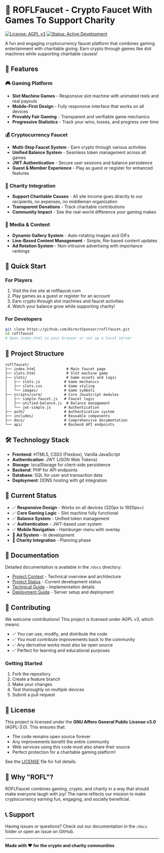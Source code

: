 # 🎰 ROFLFaucet - Crypto Faucet With Games To Support Charity

[![License: AGPL v3](https://img.shields.io/badge/License-AGPL_v3-blue.svg)](https://www.gnu.org/licenses/agpl-3.0)
[![Status: Active Development](https://img.shields.io/badge/Status-Active_Development-green.svg)](#)

A fun and engaging cryptocurrency faucet platform that combines gaming entertainment with charitable giving. Earn crypto through games like slot machines while supporting charitable causes!

## 🌟 Features

### 🎮 Gaming Platform
- **Slot Machine Games** - Responsive slot machine with animated reels and real payouts
- **Mobile-First Design** - Fully responsive interface that works on all devices
- **Provably Fair Gaming** - Transparent and verifiable game mechanics
- **Progressive Statistics** - Track your wins, losses, and progress over time

### 💰 Cryptocurrency Faucet
- **Multi-Step Faucet System** - Earn crypto through various activities
- **Unified Balance System** - Seamless token management across all games
- **JWT Authentication** - Secure user sessions and balance persistence
- **Guest & Member Experience** - Play as guest or register for enhanced features

### 🎯 Charity Integration
- **Support Charitable Causes** - All site income goes directly to our recipients, no expenses, no middleman organization
- **Transparent Donations** - Track charitable contributions
- **Community Impact** - See the real-world difference your gaming makes

### 🎨 Media & Content
- **Dynamic Gallery System** - Auto-rotating images and GIFs
- **Line-Based Content Management** - Simple, file-based content updates
- **Ad Rotation System** - Non-intrusive advertising with importance rankings

## 🚀 Quick Start

### For Players
1. Visit the live site at roflfaucet.com
2. Play games as a guest or register for an account
3. Earn crypto through slot machines and faucet activities
4. Watch your balance grow while supporting charity!

### For Developers
```bash
git clone https://github.com/DirectSponsor/roflfaucet.git
cd roflfaucet
# Open index.html in your browser or set up a local server
```

## 📁 Project Structure

```
roflfaucet/
├── index.html              # Main faucet page
├── slots.html              # Slot machine game
├── slots/                  # Game assets and logic
│   ├── slots.js           # Game mechanics
│   ├── slots.css          # Game styling
│   └── images/            # Game symbols
├── scripts/core/          # Core JavaScript modules
│   ├── simple-faucet.js   # Faucet logic
│   ├── unified-balance.js  # Balance management
│   └── jwt-simple.js      # Authentication
├── auth/                  # Authentication system
├── includes/              # Reusable components
├── docs/                  # Comprehensive documentation
└── api/                   # Backend API endpoints
```

## 🛠️ Technology Stack

- **Frontend**: HTML5, CSS3 (Flexbox), Vanilla JavaScript
- **Authentication**: JWT (JSON Web Tokens)
- **Storage**: localStorage for client-side persistence
- **Backend**: PHP for API endpoints
- **Database**: SQL for user and transaction data
- **Deployment**: DDNS hosting with git integration

## 🎯 Current Status

- ✅ **Responsive Design** - Works on all devices (320px to 1920px+)
- ✅ **Core Gaming Logic** - Slot machine fully functional
- ✅ **Balance System** - Unified token management
- ✅ **Authentication** - JWT-based user system
- ✅ **Mobile Navigation** - Hamburger menu with overlay
- 🔄 **Ad System** - In development
- 🔄 **Charity Integration** - Planning phase

## 📖 Documentation

Detailed documentation is available in the `/docs` directory:

- [Project Context](docs/PROJECT_CONTEXT.md) - Technical overview and architecture
- [Project Status](docs/PROJECT_STATUS.md) - Current development status
- [Technical Guide](TECHNICAL_GUIDE.md) - Implementation details
- [Deployment Guide](docs/DEPLOYMENT_BEST_PRACTICES.md) - Server setup and deployment

## 🤝 Contributing

We welcome contributions! This project is licensed under AGPL v3, which means:

- ✅ You can use, modify, and distribute the code
- ✅ You must contribute improvements back to the community
- ✅ Any derivative works must also be open source
- ✅ Perfect for learning and educational purposes

### Getting Started
1. Fork the repository
2. Create a feature branch
3. Make your changes
4. Test thoroughly on multiple devices
5. Submit a pull request

## 📜 License

This project is licensed under the **GNU Affero General Public License v3.0** (AGPL-3.0). This ensures that:

- The code remains open source forever
- Any improvements benefit the entire community
- Web services using this code must also share their source
- Perfect protection for a charitable gaming platform!

See the [LICENSE](LICENSE) file for full details.

## 🎪 Why "ROFL"?

ROFLFaucet combines gaming, crypto, and charity in a way that should make everyone laugh with joy! The name reflects our mission to make cryptocurrency earning fun, engaging, and socially beneficial.

## 📞 Support

Having issues or questions? Check out our documentation in the `/docs` folder or open an issue on GitHub.

---

**Made with ❤️ for the crypto and charity communities**
